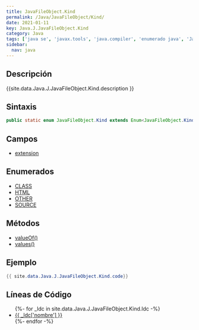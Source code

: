 ```yaml
---
title: JavaFileObject.Kind
permalink: /Java/JavaFileObject/Kind/
date: 2021-01-11
key: Java.J.JavaFileObject.Kind
category: Java
tags: ['java se', 'javax.tools', 'java.compiler', 'enumerado java', 'Java 1.0']
sidebar: 
  nav: java
---
```


## Descripción
{{site.data.Java.J.JavaFileObject.Kind.description }}

## Sintaxis
~~~java
public static enum JavaFileObject.Kind extends Enum<JavaFileObject.Kind>
~~~

## Campos
* [extension](/Java/JavaFileObject/Kind/extension)

## Enumerados
* [CLASS](/Java/JavaFileObject/Kind/CLASS)
* [HTML](/Java/JavaFileObject/Kind/HTML)
* [OTHER](/Java/JavaFileObject/Kind/OTHER)
* [SOURCE](/Java/JavaFileObject/Kind/SOURCE)

## Métodos
* [valueOf()](/Java/JavaFileObject/Kind/valueOf)
* [values()](/Java/JavaFileObject/Kind/values)

## Ejemplo
~~~java
{{ site.data.Java.J.JavaFileObject.Kind.code}}
~~~

## Líneas de Código
<ul>
{%- for _ldc in site.data.Java.J.JavaFileObject.Kind.ldc -%}
   <li>
       <a href="{{_ldc['url'] }}">{{ _ldc['nombre'] }}</a>
   </li>
{%- endfor -%}
</ul>

